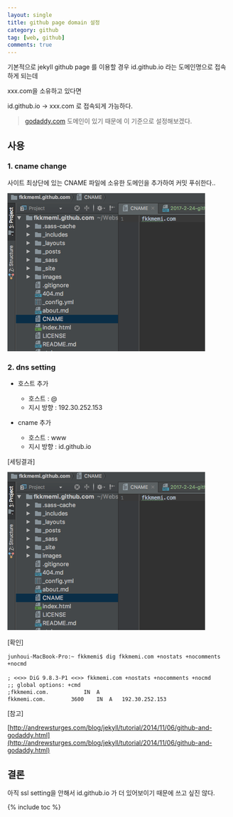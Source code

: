 ```yaml
---
layout: single
title: github page domain 설정
category: github
tag: [web, github]
comments: true
---
```


기본적으로 jekyll github page 를 이용할 경우 id.github.io 라는 도메인명으로 접속하게 되는데

xxx.com을 소유하고 있다면 

id.github.io -> xxx.com 로 접속되게 가능하다.

> [godaddy.com](https://godaddy.com) 도메인이 있기 때문에 이 기준으로 설정해보겠다.

## 사용

### 1. cname change

사이트 최상단에 있는 CNAME 파일에 소유한 도메인을 추가하여 커밋 푸쉬한다..

![alt cname](/images/dns/1.png)

### 2. dns setting

- 호스트 추가  
    - 호스트 : @
    - 지시 방향 : 192.30.252.153

- cname 추가
    - 호스트 : www
    - 지시 방향 : id.github.io

[세팅결과]

![alt cname](/images/dns/1.png)

[확인]

```text
junhoui-MacBook-Pro:~ fkkmemi$ dig fkkmemi.com +nostats +nocomments +nocmd

; <<>> DiG 9.8.3-P1 <<>> fkkmemi.com +nostats +nocomments +nocmd
;; global options: +cmd
;fkkmemi.com.			IN	A
fkkmemi.com.		3600	IN	A	192.30.252.153
```

[참고]

[http://andrewsturges.com/blog/jekyll/tutorial/2014/11/06/github-and-godaddy.html](http://andrewsturges.com/blog/jekyll/tutorial/2014/11/06/github-and-godaddy.html)

## 결론

아직 ssl setting을 안해서 id.github.io 가 더 있어보이기 때문에 쓰고 싶진 않다.

{% include toc %}
